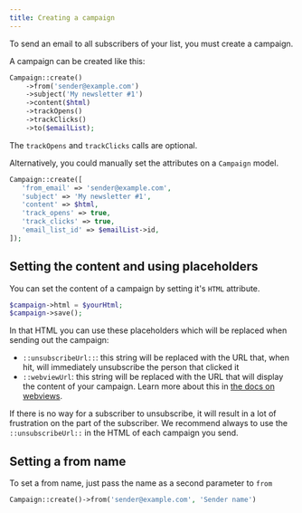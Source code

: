```yaml
---
title: Creating a campaign
---
```


To send an email to all subscribers of your list, you must create a campaign.

A campaign can be created like this:

```php
Campaign::create()
    ->from('sender@example.com')
    ->subject('My newsletter #1')
    ->content($html)
    ->trackOpens()
    ->trackClicks()
    ->to($emailList);
```

The `trackOpens` and `trackClicks` calls are optional.

Alternatively, you could manually set the attributes on a `Campaign` model.

```php
Campaign::create([
   'from_email' => 'sender@example.com',
   'subject' => 'My newsletter #1',
   'content' => $html,
   'track_opens' => true,
   'track_clicks' => true,
   'email_list_id' => $emailList->id,
]);
```

## Setting the content and using placeholders

You can set the content of a campaign by setting it's `HTML` attribute.

```php
$campaign->html = $yourHtml;
$campaign->save();
```

In that HTML you can use these placeholders which will be replaced when sending out the campaign:

- `::unsubscribeUrl::`: this string will be replaced with the URL that, when hit, will immediately unsubscribe the person that clicked it
- `::webviewUrl`: this string will be replaced with the URL that will display the content of your campaign. Learn more about this in [the docs on webviews](https://docs.spatie.be/laravel-mailcoach/v1/advanced-usage/displaying-webviews/).

If there is no way for a subscriber to unsubscribe, it will result in a lot of frustration on the part of the subscriber. We recommend always to use the `::unsubscribeUrl::` in the HTML of each campaign you send.

## Setting a from name

To set a from name, just pass the name as a second parameter to `from`

```php
Campaign::create()->from('sender@example.com', 'Sender name')
```

